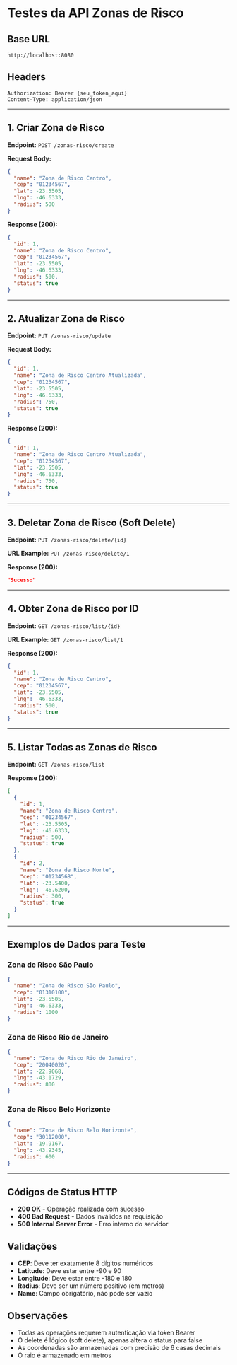 # Testes da API Zonas de Risco

## Base URL
```
http://localhost:8080
```

## Headers
```
Authorization: Bearer {seu_token_aqui}
Content-Type: application/json
```

---

## 1. Criar Zona de Risco

**Endpoint:** `POST /zonas-risco/create`

**Request Body:**
```json
{
  "name": "Zona de Risco Centro",
  "cep": "01234567",
  "lat": -23.5505,
  "lng": -46.6333,
  "radius": 500
}
```

**Response (200):**
```json
{
  "id": 1,
  "name": "Zona de Risco Centro",
  "cep": "01234567",
  "lat": -23.5505,
  "lng": -46.6333,
  "radius": 500,
  "status": true
}
```

---

## 2. Atualizar Zona de Risco

**Endpoint:** `PUT /zonas-risco/update`

**Request Body:**
```json
{
  "id": 1,
  "name": "Zona de Risco Centro Atualizada",
  "cep": "01234567",
  "lat": -23.5505,
  "lng": -46.6333,
  "radius": 750,
  "status": true
}
```

**Response (200):**
```json
{
  "id": 1,
  "name": "Zona de Risco Centro Atualizada",
  "cep": "01234567",
  "lat": -23.5505,
  "lng": -46.6333,
  "radius": 750,
  "status": true
}
```

---

## 3. Deletar Zona de Risco (Soft Delete)

**Endpoint:** `PUT /zonas-risco/delete/{id}`

**URL Example:** `PUT /zonas-risco/delete/1`

**Response (200):**
```json
"Sucesso"
```

---

## 4. Obter Zona de Risco por ID

**Endpoint:** `GET /zonas-risco/list/{id}`

**URL Example:** `GET /zonas-risco/list/1`

**Response (200):**
```json
{
  "id": 1,
  "name": "Zona de Risco Centro",
  "cep": "01234567",
  "lat": -23.5505,
  "lng": -46.6333,
  "radius": 500,
  "status": true
}
```

---

## 5. Listar Todas as Zonas de Risco

**Endpoint:** `GET /zonas-risco/list`

**Response (200):**
```json
[
  {
    "id": 1,
    "name": "Zona de Risco Centro",
    "cep": "01234567",
    "lat": -23.5505,
    "lng": -46.6333,
    "radius": 500,
    "status": true
  },
  {
    "id": 2,
    "name": "Zona de Risco Norte",
    "cep": "01234568",
    "lat": -23.5400,
    "lng": -46.6200,
    "radius": 300,
    "status": true
  }
]
```

---

## Exemplos de Dados para Teste

### Zona de Risco São Paulo
```json
{
  "name": "Zona de Risco São Paulo",
  "cep": "01310100",
  "lat": -23.5505,
  "lng": -46.6333,
  "radius": 1000
}
```

### Zona de Risco Rio de Janeiro
```json
{
  "name": "Zona de Risco Rio de Janeiro",
  "cep": "20040020",
  "lat": -22.9068,
  "lng": -43.1729,
  "radius": 800
}
```

### Zona de Risco Belo Horizonte
```json
{
  "name": "Zona de Risco Belo Horizonte",
  "cep": "30112000",
  "lat": -19.9167,
  "lng": -43.9345,
  "radius": 600
}
```

---

## Códigos de Status HTTP

- **200 OK** - Operação realizada com sucesso
- **400 Bad Request** - Dados inválidos na requisição
- **500 Internal Server Error** - Erro interno do servidor

## Validações

- **CEP**: Deve ter exatamente 8 dígitos numéricos
- **Latitude**: Deve estar entre -90 e 90
- **Longitude**: Deve estar entre -180 e 180
- **Radius**: Deve ser um número positivo (em metros)
- **Name**: Campo obrigatório, não pode ser vazio

## Observações

- Todas as operações requerem autenticação via token Bearer
- O delete é lógico (soft delete), apenas altera o status para false
- As coordenadas são armazenadas com precisão de 6 casas decimais
- O raio é armazenado em metros
